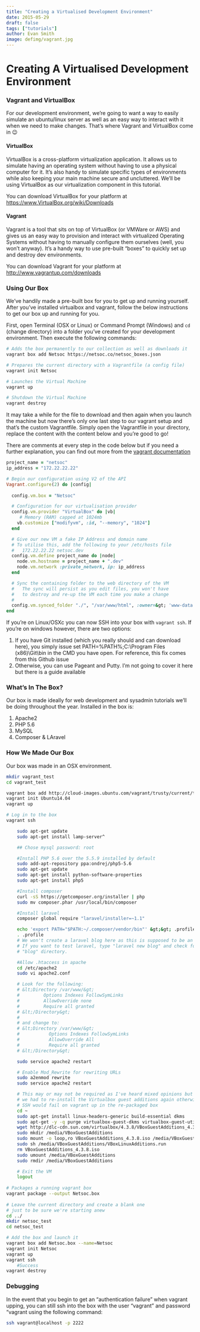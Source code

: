 ```yaml
---
title: "Creating a Virtualised Development Environment"
date: 2015-05-29
draft: false
tags: ["tutorials"]
author: Evan Smith
image: defimg/vagrant.jpg
---
```


# Creating A Virtualised Development Environment

### Vagrant and VirtualBox

For our development environment, we’re going to want a way to easily simulate an ubuntu/linux server as well as an easy way to interact with it when we need to make changes. That’s where Vagrant and VirtualBox come in 😉

#### VirtualBox

VirtualBox is a cross-platform virtualization application. It allows us to simulate having an operating system without having to use a physical computer for it. It’s also handy to simulate specific types of environments while also keeping your main machine secure and uncluttered. We’ll be using VirtualBox as our virtualization component in this tutorial.

You can download VirtualBox for your platform at https://www.VirtualBox.org/wiki/Downloads

#### Vagrant

Vagrant is a tool that sits on top of VirtualBox (or VMWare or AWS) and gives us an easy way to provision and interact with virtualized Operating Systems without having to manually configure them ourselves (well, you won’t anyway). It’s a handy way to use pre-built “boxes” to quickly set up and destroy dev environments.

You can download Vagrant for your platform at http://www.vagrantup.com/downloads

### Using Our Box

We’ve handily made a pre-built box for you to get up and running yourself. After you’ve installed virtualbox and vagrant, follow the below instructions to get our box up and running for you.

First, open Terminal (OSX or Linux) or Command Prompt (Windows) and `cd` (change directory) into a folder you’ve created for your development environment. Then execute the following commands:

```bash
# Adds the box permanently to our collection as well as downloads it
vagrant box add Netsoc https://netsoc.co/netsoc_boxes.json

# Prepares the current directory with a Vagrantfile (a config file)
vagrant init Netsoc

# Launches the Virtual Machine
vagrant up

# Shutdown the Virtual Machine
vagrant destroy
```

It may take a while for the file to download and then again when you launch the machine but now there’s only one last step to our vagrant setup and that’s the custom Vagrantfile. Simply open the Vagrantfile in your directory, replace the content with the content below and you’re good to go!

There are comments at every step in the code below but if you need a further explanation, you can find out more from the [vagrant documentation](https://www.vagrantup.com/docs/vagrantfile/index.html)

```ruby
project_name = "netsoc"
ip_address = "172.22.22.22"

# Begin our configuration using V2 of the API
Vagrant.configure(2) do |config|
  
  config.vm.box = "Netsoc"

  # Configuration for our virtualisation provider
  config.vm.provider "VirtualBox" do |vb|
     # Memory (RAM) capped at 1024mb
    vb.customize ["modifyvm", :id, "--memory", "1024"]
  end

  # Give our new VM a fake IP Address and domain name
  # To utilise this, add the following to your /etc/hosts file
  #   172.22.22.22 netsoc.dev
  config.vm.define project_name do |node|
    node.vm.hostname = project_name + ".dev"
    node.vm.network :private_network, ip: ip_address
  end

  # Sync the containing folder to the web directory of the VM
  #   The sync will persist as you edit files, you won't have
  #   to destroy and re-up the VM each time you make a change
  #   
  config.vm.synced_folder "./", "/var/www/html", :owner=&gt; 'www-data', :group=&gt;'www-data'
end
```

If you’re on Linux/OSXc you can now SSH into your box with `vagrant ssh`. If you’re on windows however, there are two options:

1. If you have Git installed (which you really should and can download here), you simply issue set PATH=%PATH%;C:\Program Files (x86)\Git\bin in the CMD you have open. For reference, this fix comes from this Github issue
2.  Otherwise, you can use Pageant and Putty. I’m not going to cover it here but there is a guide available

### What’s In The Box?

Our box is made ideally for web development and sysadmin tutorials we’ll be doing throughout the year. Installed in the box is:

1. Apache2
2. PHP 5.6
3. MySQL
4. Composer & LAravel

### How We Made Our Box

Our box was made in an OSX environment.

```bash
mkdir vagrant_test
cd vagrant_test

vagrant box add http://cloud-images.ubuntu.com/vagrant/trusty/current/trusty-server-cloudimg-amd64-vagrant-disk1.box --name=Ubuntu14.04
vagrant init Ubuntu14.04
vagrant up

# Log in to the box
vagrant ssh

	sudo apt-get update
	sudo apt-get install lamp-server^

	## Chose mysql password: root

	#Install PHP 5.6 over the 5.5.9 installed by default
	sudo add-apt-repository ppa:ondrej/php5-5.6
	sudo apt-get update
	sudo apt-get install python-software-properties
	sudo apt-get install php5

	#Install composer
	curl -sS https://getcomposer.org/installer | php
	sudo mv composer.phar /usr/local/bin/composer

	#Install laravel
	composer global require "laravel/installer=~1.1"

	echo 'export PATH="$PATH:~/.composer/vendor/bin"' &gt;&gt; .profile
	. .profile
	# We won't create a laravel blog here as this is supposed to be an empty box.
	# If you want to test laravel, type "laravel new blog" and check for a
	# "blog" directory.

	#Allow .htaccess in apache
	cd /etc/apache2
	sudo vi apache2.conf

	# Look for the following: 
	# &lt;Directory /var/www/&gt;
	#         Options Indexes FollowSymLinks
	#         AllowOverride none
	#         Require all granted
	# &lt;/Directory&gt;
	#
	# and change to:
	# &lt;Directory /var/www/&gt;
	#	        Options Indexes FollowSymLinks
	#	        AllowOverride All
	#	        Require all granted
	# &lt;/Directory&gt;

	sudo service apache2 restart

	# Enable Mod_Rewrite for rewriting URLs
    sudo a2enmod rewrite
    sudo service apache2 restart

	# This may or may not be required as I've heard mixed opinions but 
	# we had to re-install the Virtualbox guest additions again otherwise
	# SSH would fail on vagrant up in the re-packaged box
	cd ~
	sudo apt-get install linux-headers-generic build-essential dkms
	sudo apt-get -y -q purge virtualbox-guest-dkms virtualbox-guest-utils virtualbox-guest-x11
	wget http://dlc-cdn.sun.com/virtualbox/4.3.8/VBoxGuestAdditions_4.3.8.iso
	sudo mkdir /media/VBoxGuestAdditions
	sudo mount -o loop,ro VBoxGuestAdditions_4.3.8.iso /media/VBoxGuestAdditions
	sudo sh /media/VBoxGuestAdditions/VBoxLinuxAdditions.run
	rm VBoxGuestAdditions_4.3.8.iso
	sudo umount /media/VBoxGuestAdditions
	sudo rmdir /media/VBoxGuestAdditions

	# Exit the VM
	logout
	
# Packages a running vagrant box
vagrant package --output Netsoc.box
	
# Leave the current directory and create a blank one
# just to be sure we're starting anew
cd ../
mkdir netsoc_test
cd netsoc_test

# Add the box and launch it
vagrant box add Netsoc.box --name=Netsoc
vagrant init Netsoc
vagrant up
vagrant ssh
	#Success
vagrant destroy
```

### Debugging

In the event that you begin to get an “authentication failure” when vagrant upping, you can still ssh into the box with the user “vagrant” and password “vagrant using the following command:

```bash
ssh vagrant@localhost -p 2222
```

